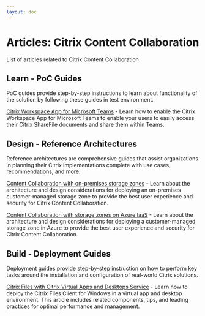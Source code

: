 ```yaml
---
layout: doc
---
```

# Articles: Citrix Content Collaboration

List of articles related to Citrix Content Collaboration.

## Learn - PoC Guides

PoC guides provide step-by-step instructions to learn about functionality of the solution by following these guides in test environment.

[Citrix Workspace App for Microsoft Teams](/en-us/tech-zone/learn/poc-guides/citrix-workspace-app-for-microsoft-teams.html) - Learn how to enable the Citrix Workspace App for Microsoft Teams to enable your users to easily access their Citrix ShareFile documents and share them within Teams.

## Design - Reference Architectures

Reference architectures are comprehensive guides that assist organizations in planning their Citrix implementations complete with use cases, recommendations, and more.

[Content Collaboration with on-premises storage zones](/en-us/tech-zone/design/reference-architectures/customer-storage-zones-on-premises.html) - Learn about the architecture and design considerations for deploying an on-premises customer-managed storage zone to provide the best user experience and security for Citrix Content Collaboration.

[Content Collaboration with storage zones on Azure IaaS](/en-us/tech-zone/design/reference-architectures/storage-zones-azure-iaas.html) - Learn about the architecture and design considerations for deploying a customer-managed storage zone in Azure to provide the best user experience and security for Citrix Content Collaboration.

## Build - Deployment Guides

Deployment guides provide step-by-step instruction on how to perform key tasks around the installation and configuration of real-world Citrix solutions.

[Citrix Files with Citrix Virtual Apps and Desktops Service](/en-us/tech-zone/build/deployment-guides/citrix-files.html) - Learn how to deploy the Citrix Files Client for Windows in a virtual app and desktop environment. This article includes related components, tips, and leading practices for optimal performance and management.
